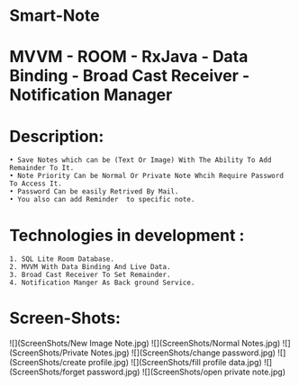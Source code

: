﻿# Smart-Note
# MVVM - ROOM - RxJava - Data Binding - Broad Cast Receiver - Notification Manager
# Description: 
    • Save Notes which can be (Text Or Image) With The Ability To Add Remainder To It.
    • Note Priority Can be Normal Or Private Note Whcih Require Password To Access It.
    • Password Can be easily Retrived By Mail.
    • You also can add Reminder  to specific note.
# Technologies in development :
    1. SQL Lite Room Database.
    2. MVVM With Data Binding And Live Data.
    3. Broad Cast Receiver To Set Remainder.
    4. Notification Manger As Back ground Service.

# Screen-Shots:
![](ScreenShots/New Image Note.jpg)
![](ScreenShots/Normal Notes.jpg)
![](ScreenShots/Private Notes.jpg)
![](ScreenShots/change password.jpg)
![](ScreenShots/create profile.jpg)
![](ScreenShots/fill profile data.jpg)
![](ScreenShots/forget password.jpg)
![](ScreenShots/open private note.jpg)
